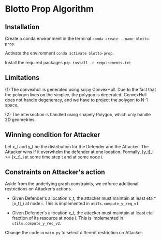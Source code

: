 # Blotto Prop Algorithm
## Installation
Create a conda environment in the terminal 
``conda create --name blotto-prop``.

Activate the environment 
``conda activate blotto-prop``.

Install the required packages
``pip install -r requirements.txt``



## Limitations
(1) The convexhull is generated using scipy ConvexHull. 
Due to the fact that the polygon lives on the simplex, the polygon is degerated. 
ConvexHull does not handle degeneracy, and we have to project the polygon to N-1 space. 

(2) The intersection is handled using shapely Polygon, which only handle 2D geometries.


## Winning condition for Attacker
Let x_t and y_t be the distribution for the Defender and the Attacker.
The Attacker wins if it overwhelm the defender at one location. Formally,  [y_t]_i >= [x_t]_i at some time step t and at some node i.


## Constraints on Attacker's action
Aside from the underlying graph constraints, we enforce additional restrictions on Attacker's actions.
* Given Defender's allocation x_t, the attacker must maintain at least eta * [x_t]_i
 at node i. This is implemented in ```utils.compute_y_req_v1```.

* Given Defender's allocation x_t, the attacker must maintain at least eta fraction of its resource at node i. 
  This is implemented in ```utils.compute_y_req_v2```.
  
Change the code in ```main.py``` to select different restriction on Attacker.